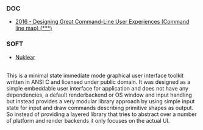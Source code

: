 ### DOC

- [2016 - Designing Great Command-Line User Experiences (Command line map) (***)](http://www.juliandunn.net/2016/08/09/designing-great-command-line-user-experiences/)


### SOFT

- [Nuklear](https://github.com/vurtun/nuklear)
<br>
This is a minimal state immediate mode graphical user interface toolkit written in ANSI C and licensed under public domain. It was designed as a simple embeddable user interface for application and does not have any dependencies, a default renderbackend or OS window and input handling but instead provides a very modular library approach by using simple input state for input and draw commands describing primitive shapes as output. So instead of providing a layered library that tries to abstract over a number of platform and render backends it only focuses on the actual UI.

